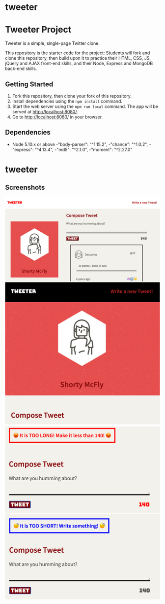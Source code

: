 # tweeter

# Tweeter Project

Tweeter is a simple, single-page Twitter clone.

This repository is the starter code for the project: Students will fork and clone this repository, then build upon it to practice their HTML, CSS, JS, jQuery and AJAX front-end skills, and their Node, Express and MongoDB back-end skills.

## Getting Started

1. Fork this repository, then clone your fork of this repository.
2. Install dependencies using the `npm install` command.
3. Start the web server using the `npm run local` command. The app will be served at <http://localhost:8080/>.
4. Go to <http://localhost:8080/> in your browser.

## Dependencies
- Node 5.10.x or above
-"body-parser": "^1.15.2",
-"chance": "^1.0.2",
-"express": "^4.13.4",
-"md5": "^2.1.0",
-"moment": "^2.27.0"
# tweeter


## Screenshots

!["Home Page"](https://github.com/hannaohandrews/tweeter/blob/master/home-page.png?raw=true)
!["Smaller screen"](https://github.com/hannaohandrews/tweeter/blob/master/smaller-screen.png?raw=true)
!["Too long"](https://github.com/hannaohandrews/tweeter/blob/master/too-long.png?raw=true)
!["Too short"](https://github.com/hannaohandrews/tweeter/blob/master/too-short.png?raw=true)
